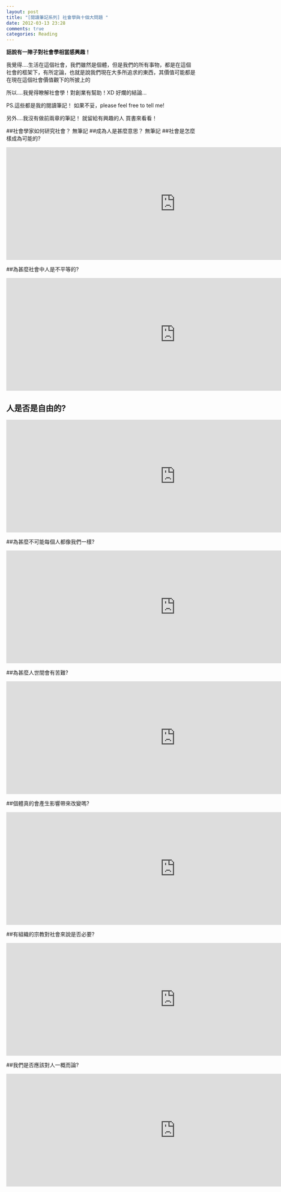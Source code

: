 ```yaml
---
layout: post
title: "[閱讀筆記系列] 社會學與十個大問題 "
date: 2012-03-13 23:28
comments: true
categories: Reading
---
```


**話說有一陣子對社會學相當感興趣！**

我覺得....生活在這個社會，我們雖然是個體，但是我們的所有事物，都是在這個社會的框架下，有所定論，也就是說我們現在大多所追求的東西，其價值可能都是在現在這個社會價值觀下的所披上的

所以....我覺得瞭解社會學！對創業有幫助！XD 好爛的結論…

PS.這些都是我的閱讀筆記！ 如果不妥，please feel free to tell me!

另外....我沒有做前兩章的筆記！ 就留給有興趣的人 買書來看看！

<!--more-->

##社會學家如何研究社會？
無筆記
##成為人是甚麼意思？
無筆記
##社會是怎麼樣成為可能的?
<iframe id='xmindshare_embedviewer' src='http://www.xmind.net/share/_embed/alohaC/ch3-community-what-is-possible/' width='900px' height='300px' frameborder='0' scrolling='no'></iframe>

##為甚麼社會中人是不平等的?
<iframe id='xmindshare_embedviewer' src='http://www.xmind.net/share/_embed/alohaC/ch4-of-why-people-are-not-equal-in-the-society/' width='900px' height='300px' frameborder='0' scrolling='no'></iframe>


## 人是否是自由的?
<iframe id='xmindshare_embedviewer' src='http://www.xmind.net/share/_embed/alohaC/ch5-is-free-for-people/' width='900px' height='300px' frameborder='0' scrolling='no'></iframe>

##為甚麼不可能每個人都像我們一樣?
<iframe id='xmindshare_embedviewer' src='http://www.xmind.net/share/_embed/alohaC/ch6-why-can-t-everyone-just-like-we/' width='900px' height='300px' frameborder='0' scrolling='no'></iframe>

##為甚麼人世間會有苦難?
<iframe id='xmindshare_embedviewer' src='http://www.xmind.net/share/_embed/alohaC/ch7-why-the-human-world-will-be-suffering/' width='900px' height='300px' frameborder='0' scrolling='no'></iframe>

##個體真的會產生影響帶來改變嗎?
<iframe id='xmindshare_embedviewer' src='http://www.xmind.net/share/_embed/alohaC/ch8-individuals-do-have-an-impact-will-really-make-a-differe/' width='900px' height='300px' frameborder='0' scrolling='no'></iframe>

##有組織的宗教對社會來說是否必要?
<iframe id='xmindshare_embedviewer' src='http://www.xmind.net/share/_embed/alohaC/ch9-organized-religion-is-necessary-for-society/' width='900px' height='300px' frameborder='0' scrolling='no'></iframe>

##我們是否應該對人一概而論?
<iframe id='xmindshare_embedviewer' src='http://www.xmind.net/share/_embed/alohaC/ch10-we-should-generalize-to-people/' width='900px' height='300px' frameborder='0' scrolling='no'></iframe>



